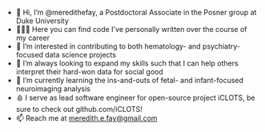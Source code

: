 - 👋 Hi, I’m @meredithefay, a Postdoctoral Associate in the Posner group at Duke University
- 👩🏻‍💻 Here you can find code I've personally written over the course of my career
- 👀 I’m interested in contributing to both hematology- and psychiatry-focused data science projects
- 💞️ I’m always looking to expand my skills such that I can help others interpret their hard-won data for social good
- 🌱 I’m currently learning the ins-and-outs of fetal- and infant-focused neuroimaging analysis
- 🩸 I serve as lead software engineer for open-source project iCLOTS, be sure to check out github.com/iCLOTS!
- 📫 Reach me at meredith.e.fay@gmail.com

<!---
meredithefay/meredithefay is a ✨ special ✨ repository because its `README.md` (this file) appears on your GitHub profile.
You can click the Preview link to take a look at your changes.
--->
